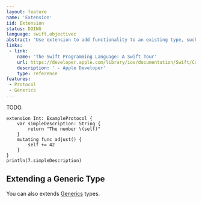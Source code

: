 ```yaml
---
layout: feature
name: 'Extension'
iid: Extension
status: DOING
language: swift,objectivec
abstract: "Use extension to add functionality to an existing type, such as new methods and computed properties."
links:
 - link:
    name: 'The Swift Programming Language: A Swift Tour'
    url: https://developer.apple.com/library/ios/documentation/Swift/Conceptual/Swift_Programming_Language/GuidedTour.html#//apple_ref/doc/uid/TP40014097-CH2-ID1
    description: ' - Apple Developer'
    type: reference
features:
 - Protocol
 - Generics
---
```


TODO.

```
extension Int: ExampleProtocol {
    var simpleDescription: String {
        return "The number \(self)"
    }
    mutating func adjust() {
        self += 42
    }
}
println(7.simpleDescription)
```

## Extending a Generic Type

You can also extends [Generics](/Generics) types.
